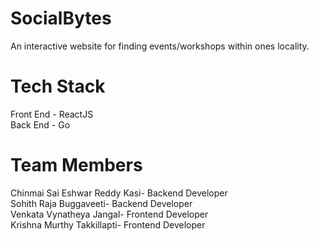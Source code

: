 # SocialBytes
An interactive website for finding events/workshops within ones locality.

# Tech Stack
Front End - ReactJS
<br> Back End - Go

# Team Members
Chinmai Sai Eshwar Reddy Kasi- Backend Developer
<br>Sohith Raja Buggaveeti- Backend Developer
<br>Venkata Vynatheya Jangal- Frontend Developer
<br>Krishna Murthy Takkillapti- Frontend Developer
